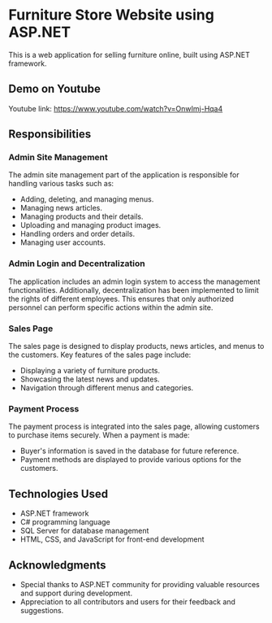 # Furniture Store Website using ASP.NET
This is a web application for selling furniture online, built using ASP.NET framework.

## Demo on Youtube
Youtube link: https://www.youtube.com/watch?v=OnwImj-Hqa4

## Responsibilities
### Admin Site Management
The admin site management part of the application is responsible for handling various tasks such as:

- Adding, deleting, and managing menus.
- Managing news articles.
- Managing products and their details.
- Uploading and managing product images.
- Handling orders and order details.
- Managing user accounts.
### Admin Login and Decentralization
The application includes an admin login system to access the management functionalities. Additionally, decentralization has been implemented to limit the rights of different employees. This ensures that only authorized personnel can perform specific actions within the admin site.

### Sales Page
The sales page is designed to display products, news articles, and menus to the customers. Key features of the sales page include:

- Displaying a variety of furniture products.
- Showcasing the latest news and updates.
- Navigation through different menus and categories.
### Payment Process
The payment process is integrated into the sales page, allowing customers to purchase items securely. When a payment is made:

- Buyer's information is saved in the database for future reference.
- Payment methods are displayed to provide various options for the customers.
## Technologies Used
- ASP.NET framework
- C# programming language
- SQL Server for database management
- HTML, CSS, and JavaScript for front-end development

## Acknowledgments
- Special thanks to ASP.NET community for providing valuable resources and support during development.
- Appreciation to all contributors and users for their feedback and suggestions.
